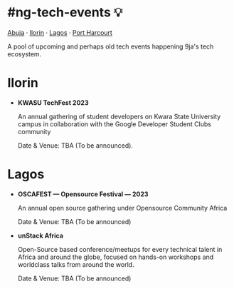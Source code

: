 <h1 style="align: center;">#ng-tech-events 💡</h1>

<p style="align: center;">
   <a href="#abuja">Abuja</a> &#183; <a href="#ilorin">Ilorin</a> &#183; <a href="#lagos">Lagos</a> &#183; <a href="#portharcourt">Port Harcourt</a>
</p>
<p style="align: center;">A pool of upcoming and perhaps old tech events happening 9ja's tech ecosystem.</p>

# Ilorin

- **KWASU TechFest 2023**

  An annual gathering of student developers on Kwara State University campus in collaboration with the Google Developer Student Clubs community

  Date & Venue: TBA (To be announced).

# Lagos

- **OSCAFEST &mdash; Opensource Festival &mdash; 2023**

  An annual open source gathering under Opensource Community Africa

  Date & Venue: TBA (To be announced)

- **unStack Africa**

  Open-Source based conference/meetups for every technical talent in Africa and around the globe, focused on hands-on workshops and worldclass talks from around the world.

  Date & Venue: TBA (To be announced)
